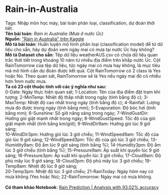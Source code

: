 # Rain-in-Australia
Tags: Nhập môn học máy, bài toán phân loại, classification, dự đoán thời tiết.
<br />
**Tên bài toán**: *Rain in Australia (Mưa ở nước Úc)*
<br />
**Nguồn**: ["Rain in Australia" trên Kaggle](https://www.kaggle.com/datasets/jsphyg/weather-dataset-rattle-package)
<br />
**Mô tả bài toán**: Huấn luyện mô hình phân loại (classification model) để từ dữ liệu cho sẵn, hãy dự đoán xem ngày mai có mưa tại nước Úc hay không?
<br />
**Mô tả Dataset cho sẵn**: Tệp dữ liệu weatherAUS.csv có chứa dữ liệu quan trắc thời tiết trong khoảng 10 năm từ nhiều địa điểm trên khắp nước Úc. Cột RainTomorrow của tệp dữ liệu, tức ngày mai có mưa hay không, là mục tiêu mà mô hình cần dự đoán được kết quả. Cột RainTomorrow có 2 class là Yes hoặc No. Theo quan sát, RainTomorrow sẽ là Yes nếu ngày mai đó có nhiều hơn 1mm nước mưa.
<br />
**Ta có 23 cột thuộc tính với các ý nghĩa như sau:**
<br />
0-Date: Ngày thực hiện quan sát; 1-Location: Tên của địa điểm đặt trạm khí tượng; 2-MinTemp: Nhiệt độ thấp nhất trong ngày (tính bằng độ c); 3-MaxTemp: Nhiệt độ cao nhất trong ngày (tính bằng độ c); 4-Rainfall: Lượng mưa đo được trong ngày (tính bằng mm); 5-Evaporation: Độ bóc hơi (tính bằng mm); 6-Sunshine: Số giờ nắng sáng trong ngày; 7-WindGustDir: Hướng gió giật mạnh nhất trong ngày; 8-WindGustSpeed: Tốc độ của gió giật mạnh nhất (tính bằng km/giờ); 9-WindDir9am: Hướng gió lúc 9 giờ sáng;
<br />
10-WindDir3pm: Hướng gió lúc 3 giờ chiều; 11-WindSpeed9am: Tốc độ của gió lúc 9 giờ sáng; 12-WindSpeed3pm: Tốc độ của gió lúc 3 giờ chiều; 13-Humidity9am: Độ ẩm lúc 9 giờ sáng (tính bằng %); 14-Humidity3pm: Độ ẩm lúc 3 giờ chiều (tính bằng %); 15-Pressure9am: Áp suất khí quyển lúc 9 giờ sáng; 16-Pressure3pm: Áp suất khí quyển lúc 3 giờ chiều; 17-Cloud9am: Độ phủ mây lúc 9 giờ sáng; 18-Cloud3pm: Độ phủ mây lúc 3 giờ chiều; 19-Temp9am: Nhiệt độ lúc 9 giờ sáng; 
<br />
20-Temp3pm: Nhiệt độ lúc 3 giờ chiều; 21-RainToday: Ngày hôm nay có mưa không (Yes hoặc No); 22-RainTomorrow: Ngày mai có mưa không.
<br />
<br />
**Có tham khảo Notebook**: [Rain Prediction | Analysis with 93.02% accuracy](https://www.kaggle.com/code/ziadshamndy/rain-prediction-analysis-with-93-02-accuracy/notebook)

